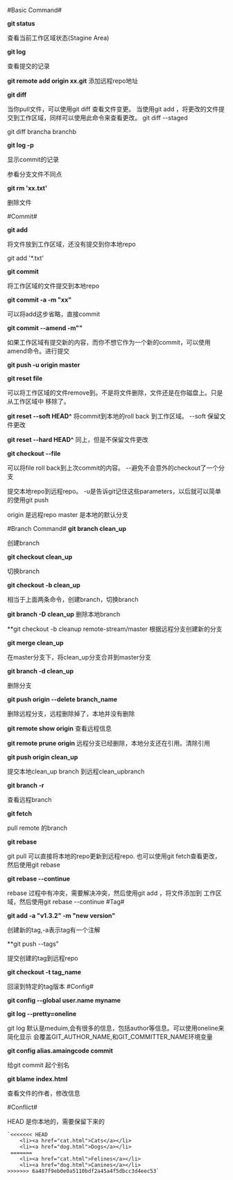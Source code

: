 #Basic Command#

**git status**

查看当前工作区域状态(Stagine Area)

**git log**

查看提交的记录

**git remote add origin xx.git**
添加远程repo地址


**git diff**

当你pull文件，可以使用git diff 查看文件变更。
当使用git add ，将更改的文件提交到工作区域，同样可以使用此命令来查看更改。
git diff --staged

git diff brancha branchb

**git log -p**

显示commit的记录

参看分支文件不同点

**git rm 'xx.txt'**

删除文件

#Commit#

**git add**

将文件放到工作区域，还没有提交到你本地repo

git add '*.txt'

**git commit**

将工作区域的文件提交到本地repo

**git commit -a -m "xx"**

可以将add这步省略，直接commit

**git commit --amend -m""**

如果工作区域有提交新的内容，而你不想它作为一个新的commit，可以使用amend命令。进行提交

**git push -u origin master**

**git reset file**

可以将工作区域的文件remove到。不是将文件删除，文件还是在你磁盘上。只是从工作区域中
移除了。

**git reset --soft HEAD^**
将commit到本地的roll back 到工作区域。
--soft 保留文件更改

**git reset --hard HEAD^**
同上，但是不保留文件更改

**git checkout --file**

可以将file roll back到上次commit的内容。
--避免不会意外的checkout了一个分支

提交本地repo到远程repo。
-u是告诉git记住这些parameters，以后就可以简单的使用git push

origin 是远程repo
master 是本地的默认分支


#Branch Command#
**git branch clean_up**

创建branch

**git checkout clean_up**

切换branch

**git checkout -b clean_up**

相当于上面两条命令，创建branch，切换branch

**git branch -D clean_up**
删除本地branch

**git checkout -b cleanup remote-stream/master
根据远程分支创建新的分支

**git merge clean_up**

在master分支下，将clean_up分支合并到master分支

**git branch -d clean_up**

删除分支

**git push origin --delete branch_name**

删除远程分支，远程删除掉了，本地并没有删除

**git remote show origin**
查看远程信息

**git remote prune origin**
远程分支已经删除，本地分支还在引用。清除引用

**git push origin clean_up**

提交本地clean_up branch 到远程clean_upbranch

**git branch -r**

查看远程branch

**git fetch**

pull remote 的branch

**git rebase**

git pull 可以直接将本地的repo更新到远程repo.
也可以使用git fetch查看更改，然后使用git rebase 

**git rebase --continue**

rebase 过程中有冲突，需要解决冲突，然后使用git add ，将文件添加到
工作区域，然后使用git rebase --continue
#Tag#

**git add -a "v1.3.2" -m "new version"**

创建新的tag,-a表示tag有一个注解

**git push --tags"

提交创建的tag到远程repo

**git checkout -t tag_name**

回滚到特定的tag版本
#Config#

**git config --global user.name myname**

**git log --pretty=oneline**

git log 默认是meduim,会有很多的信息，包括author等信息。可以使用oneline来简化显示
会覆盖GIT_AUTHOR_NAME,和GIT_COMMITTER_NAME环境变量

**git config alias.amaingcode commit**

给git commit 起个别名

**git blame index.html**

查看文件的作者，修改信息

#Conflict#

HEAD 是你本地的，需要保留下来的

	`<<<<<<< HEAD
        <li><a href="cat.html">Cats</a></li>
        <li><a href="dog.html">Dogs</a></li>
     =======
        <li><a href="cat.html">Felines</a></li>
        <li><a href="dog.html">Canines</a></li>
    >>>>>>> 6a487f9eb0e0a5110bdf2a45a4f5dbcc3d4eec53`
